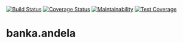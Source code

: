 [![Build Status](https://travis-ci.org/muhenge/banka.andela.svg?branch=develop)](https://travis-ci.org/muhenge/banka.andela)
[![Coverage Status](https://coveralls.io/repos/github/muhenge/banka.andela/badge.svg)](https://coveralls.io/github/muhenge/banka.andela)
[![Maintainability](https://api.codeclimate.com/v1/badges/970c9fb7e99d3836755d/maintainability)](https://codeclimate.com/github/muhenge/banka.andela/maintainability)
[![Test Coverage](https://api.codeclimate.com/v1/badges/970c9fb7e99d3836755d/test_coverage)](https://codeclimate.com/github/muhenge/banka.andela/test_coverage)


# banka.andela